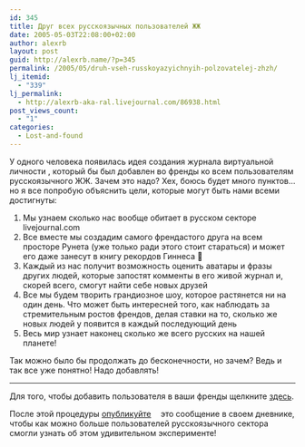 ```yaml
---
id: 345
title: Друг всех русскоязычных пользователей ЖЖ
date: 2005-05-03T22:08:00+02:00
author: alexrb
layout: post
guid: http://alexrb.name/?p=345
permalink: /2005/05/druh-vseh-russkoyazyichnyih-polzovatelej-zhzh/
lj_itemid:
  - "339"
lj_permalink:
  - http://alexrb-aka-ral.livejournal.com/86938.html
post_views_count:
  - "1"
categories:
  - Lost-and-found
---
```

У одного человека появилась идея создания журнала виртуальной личности <lj user="friendforall" />, который бы был добавлен во френды ко всем пользователям русскоязычного ЖЖ. Зачем это надо? Хех, боюсь будет много пунктов&#8230; но я все попробую объяснить цели, которые могут быть нами всеми достигнуты:

  1. Мы узнаем сколько нас вообще обитает в русском секторе livejournal.com
  2. Все вместе мы создадим самого френдастого друга на всем просторе Рунета (уже только ради этого стоит стараться) и может его даже занесут в книгу рекордов Гиннеса 🙂
  3. Каждый из нас получит возможность оценить аватары и фразы других людей, которые запостят комменты <lj user="friendforall" /> в его живой журнал и, скорей всего, смогут найти себе новых друзей
  4. Все мы будем творить грандиозное шоу, которое растянется ни на один день. Что может быть интересней того, как наблюдать за стремительным ростов френдов, делая ставки на то, сколько же новых людей у <lj user="friendforall" /> появится в каждый последующий день
  5. Весь мир узнает наконец сколько же всего русских на нашей планете!

Так можно было бы продолжать до бесконечности, но зачем? Ведь и так все уже понятно! Надо добавлять!

* * *

Для того, чтобы добавить пользователя <lj user="friendforall" /> в ваши френды щелкните [здесь](http://www.livejournal.com/friends/add.bml?user=friendforall).

После этой процедуры <a href="http://drdaeman.pp.ru/~liveproject/friendforall.php" target="_blank" style="background: transparent url(http://drdaeman.front.ru/lj/external.png) no-repeat scroll right center; padding-right: 13px;">опубликуйте</a> это сообщение в своем дневнике, чтобы как можно больше пользователей русскоязычного сектора смогли узнать об этом удивительном эксперименте!